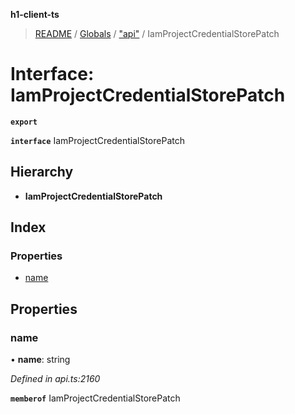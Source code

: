**h1-client-ts**

> [README](../README.md) / [Globals](../globals.md) / ["api"](../modules/_api_.md) / IamProjectCredentialStorePatch

# Interface: IamProjectCredentialStorePatch

**`export`** 

**`interface`** IamProjectCredentialStorePatch

## Hierarchy

* **IamProjectCredentialStorePatch**

## Index

### Properties

* [name](_api_.iamprojectcredentialstorepatch.md#name)

## Properties

### name

•  **name**: string

*Defined in api.ts:2160*

**`memberof`** IamProjectCredentialStorePatch

